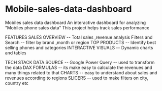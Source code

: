 # Mobile-sales-data-dashboard
Mobiles sales data dashboard
An interactive dashboard for analyzing "Mobiles phone sales data"
This project helps track sales performance 

FEATURES 
SALES OVERVIEW -- Total sales ,revenue analysis 
Filters and Search -- filter by brand ,month or region 
TOP PRODUCTS -- Identify best selling phones and categories 
INTERACTIVE VISUALS -- Dynamic charts and tables 

TECH STACK 
DATA SOURCE -- Google 
Power Query -- used to transform the data 
DAX FORMULAS -- its make easy to calculate the revenues and many things related to that 
CHARTS -- easy to understand about sales and revenues according to regions 
SLICERS -- used to make filters on city, country etc 
